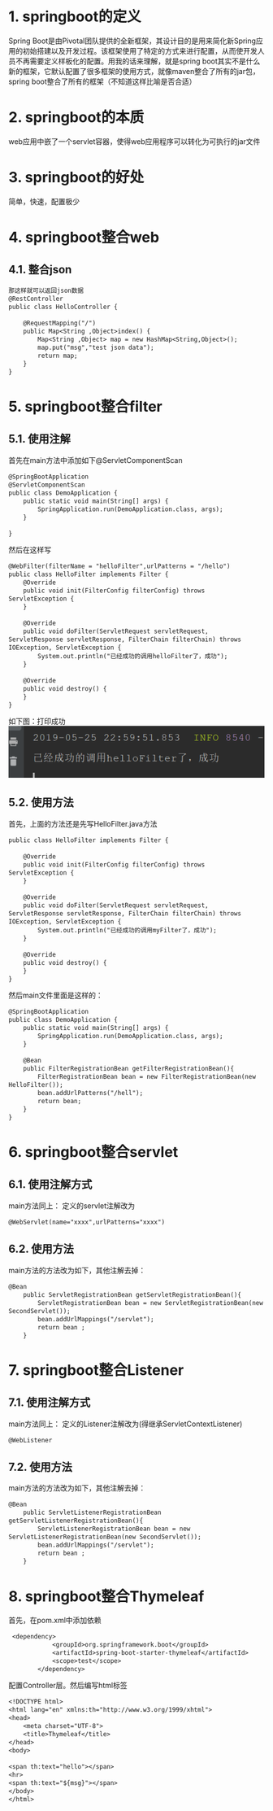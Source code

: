 # 1. springboot的定义
Spring Boot是由Pivotal团队提供的全新框架，其设计目的是用来简化新Spring应用的初始搭建以及开发过程。该框架使用了特定的方式来进行配置，从而使开发人员不再需要定义样板化的配置。用我的话来理解，就是spring boot其实不是什么新的框架，它默认配置了很多框架的使用方式，就像maven整合了所有的jar包，spring boot整合了所有的框架（不知道这样比喻是否合适）
# 2. springboot的本质
web应用中嵌了一个servlet容器，使得web应用程序可以转化为可执行的jar文件
# 3. springboot的好处
简单，快速，配置极少
# 4. springboot整合web
## 4.1. 整合json
```
那这样就可以返回json数据
@RestController
public class HelloController {	

    @RequestMapping("/")
    public Map<String ,Object>index() {
        Map<String ,Object> map = new HashMap<String,Object>();
        map.put("msg","test json data");
        return map;
    }
}
```

# 5. springboot整合filter
## 5.1. 使用注解

首先在main方法中添加如下@ServletComponentScan
```
@SpringBootApplication
@ServletComponentScan
public class DemoApplication {
    public static void main(String[] args) {
        SpringApplication.run(DemoApplication.class, args);
    }

}
```

然后在这样写
```
@WebFilter(filterName = "helloFilter",urlPatterns = "/hello")
public class HelloFilter implements Filter {
    @Override
    public void init(FilterConfig filterConfig) throws ServletException {
    }
    
    @Override
    public void doFilter(ServletRequest servletRequest, ServletResponse servletResponse, FilterChain filterChain) throws IOException, ServletException {
        System.out.println("已经成功的调用helloFilter了，成功");
    }

    @Override
    public void destroy() {
    }
}

```

如下图：打印成功
![](_v_images/_1558796645_23799.png)
## 5.2. 使用方法
首先，上面的方法还是先写HelloFilter.java方法
```
public class HelloFilter implements Filter {

    @Override
    public void init(FilterConfig filterConfig) throws ServletException {
    }

    @Override
    public void doFilter(ServletRequest servletRequest, ServletResponse servletResponse, FilterChain filterChain) throws IOException, ServletException {
        System.out.println("已经成功的调用myFilter了，成功");
    }

    @Override
    public void destroy() {
    }
}

```

然后main文件里面是这样的：
```
@SpringBootApplication
public class DemoApplication {
    public static void main(String[] args) {
        SpringApplication.run(DemoApplication.class, args);
    }

    @Bean
    public FilterRegistrationBean getFilterRegistrationBean(){
        FilterRegistrationBean bean = new FilterRegistrationBean(new HelloFilter());
        bean.addUrlPatterns("/hell");
        return bean;
    }
}
```

# 6. springboot整合servlet
## 6.1. 使用注解方式
main方法同上：
定义的servlet注解改为
```
@WebServlet(name="xxxx",urlPatterns="xxxx")
```
## 6.2. 使用方法
main方法的方法改为如下，其他注解去掉：
```
@Bean
    public ServletRegistrationBean getServletRegistrationBean(){
        ServletRegistrationBean bean = new ServletRegistrationBean(new SecondServlet());
        bean.addUrlMappings("/servlet");
        return bean ;
    }

```

# 7. springboot整合Listener
## 7.1. 使用注解方式
main方法同上：
定义的Listener注解改为(得继承ServletContextListener)
```
@WebListener
```
## 7.2. 使用方法
main方法的方法改为如下，其他注解去掉：
```
@Bean
    public ServletListenerRegistrationBean getServletListenerRegistrationBean(){
        ServletListenerRegistrationBean bean = new ServletListenerRegistrationBean(new SecondServlet());
        bean.addUrlMappings("/servlet");
        return bean ;
    }

```
# 8. springboot整合Thymeleaf
首先，在pom.xml中添加依赖
```
 <dependency>
            <groupId>org.springframework.boot</groupId>
            <artifactId>spring-boot-starter-thymeleaf</artifactId>
            <scope>test</scope>
        </dependency>
```
配置Controller层。然后编写html标签
```
<!DOCTYPE html>
<html lang="en" xmlns:th="http://www.w3.org/1999/xhtml">
<head>
    <meta charset="UTF-8">
    <title>Thymeleaf</title>
</head>
<body>

<span th:text="hello"></span>
<hr>
<span th:text="${msg}"></span>
</body>
</html>
```

